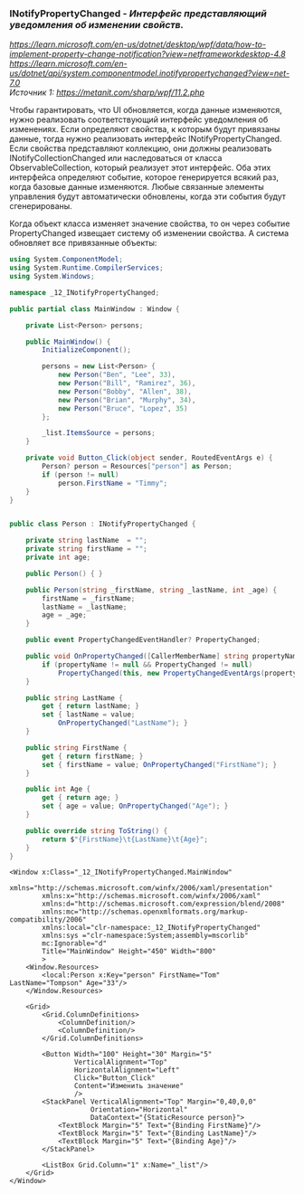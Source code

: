 ### INotifyPropertyChanged - *Интерфейс представляющий уведомления об изменении свойств.*

*https://learn.microsoft.com/en-us/dotnet/desktop/wpf/data/how-to-implement-property-change-notification?view=netframeworkdesktop-4.8* <br>
*https://learn.microsoft.com/en-us/dotnet/api/system.componentmodel.inotifypropertychanged?view=net-7.0* <br>
*Источник 1: https://metanit.com/sharp/wpf/11.2.php* <br>

Чтобы гарантировать, что UI обновляется, когда данные изменяются, нужно реализовать соответствующий интерфейс уведомления об изменениях. Если определяют свойства, к которым будут привязаны данные, тогда нужно реализовать интерфейс INotifyPropertyChanged. Если свойства представляют коллекцию, они должны реализовать INotifyCollectionChanged или наследоваться от класса ObservableCollection<T>, который реализует этот интерфейс. Оба этих интерфейса определяют событие, которое генерируется всякий раз, когда базовые данные изменяются. Любые связанные элементы управления будут автоматически обновлены, когда эти события будут сгенерированы.

Когда объект класса изменяет значение свойства, то он через событие PropertyChanged извещает систему об изменении свойства. А система обновляет все привязанные объекты:

~~~C#
using System.ComponentModel;
using System.Runtime.CompilerServices;
using System.Windows;

namespace _12_INotifyPropertyChanged;

public partial class MainWindow : Window {

    private List<Person> persons;

    public MainWindow() {
        InitializeComponent();

        persons = new List<Person> {
            new Person("Ben", "Lee", 33),
            new Person("Bill", "Ramirez", 36),
            new Person("Bobby", "Allen", 38),
            new Person("Brian", "Murphy", 34),
            new Person("Bruce", "Lopez", 35)
        };

        _list.ItemsSource = persons;
    }

    private void Button_Click(object sender, RoutedEventArgs e) {
        Person? person = Resources["person"] as Person;
        if (person != null)
            person.FirstName = "Timmy";
    }
}


public class Person : INotifyPropertyChanged {

    private string lastName  = "";
    private string firstName = "";
    private int age;

    public Person() { }

    public Person(string _firstName, string _lastName, int _age) {
        firstName = _firstName;
        lastName = _lastName;
        age = _age;
    }

    public event PropertyChangedEventHandler? PropertyChanged;

    public void OnPropertyChanged([CallerMemberName] string propertyName = "") {
        if (propertyName != null && PropertyChanged != null)
            PropertyChanged(this, new PropertyChangedEventArgs(propertyName));
    }

    public string LastName {
        get { return lastName; }
        set { lastName = value; 
            OnPropertyChanged("LastName"); } 
    }

    public string FirstName {
        get { return firstName; }
        set { firstName = value; OnPropertyChanged("FirstName"); }
    }

    public int Age {
        get { return age; }
        set { age = value; OnPropertyChanged("Age"); }
    }

    public override string ToString() {
        return $"{FirstName}\t{LastName}\t{Age}";
    }
}
~~~

~~~XAML
<Window x:Class="_12_INotifyPropertyChanged.MainWindow"
        xmlns="http://schemas.microsoft.com/winfx/2006/xaml/presentation"
        xmlns:x="http://schemas.microsoft.com/winfx/2006/xaml"
        xmlns:d="http://schemas.microsoft.com/expression/blend/2008"
        xmlns:mc="http://schemas.openxmlformats.org/markup-compatibility/2006"
        xmlns:local="clr-namespace:_12_INotifyPropertyChanged"
        xmlns:sys ="clr-namespace:System;assembly=mscorlib"
        mc:Ignorable="d"
        Title="MainWindow" Height="450" Width="800"
        >
    <Window.Resources>
        <local:Person x:Key="person" FirstName="Tom" LastName="Tompson" Age="33"/>
    </Window.Resources>
    
    <Grid>
        <Grid.ColumnDefinitions>
            <ColumnDefinition/>
            <ColumnDefinition/>
        </Grid.ColumnDefinitions>

        <Button Width="100" Height="30" Margin="5"
                VerticalAlignment="Top"
                HorizontalAlignment="Left"
                Click="Button_Click"
                Content="Изменить значение"
                />
        <StackPanel VerticalAlignment="Top" Margin="0,40,0,0"
                    Orientation="Horizontal"
                    DataContext="{StaticResource person}">
            <TextBlock Margin="5" Text="{Binding FirstName}"/>
            <TextBlock Margin="5" Text="{Binding LastName}"/>
            <TextBlock Margin="5" Text="{Binding Age}"/>
        </StackPanel>
        
        <ListBox Grid.Column="1" x:Name="_list"/>
    </Grid>
</Window>
~~~
